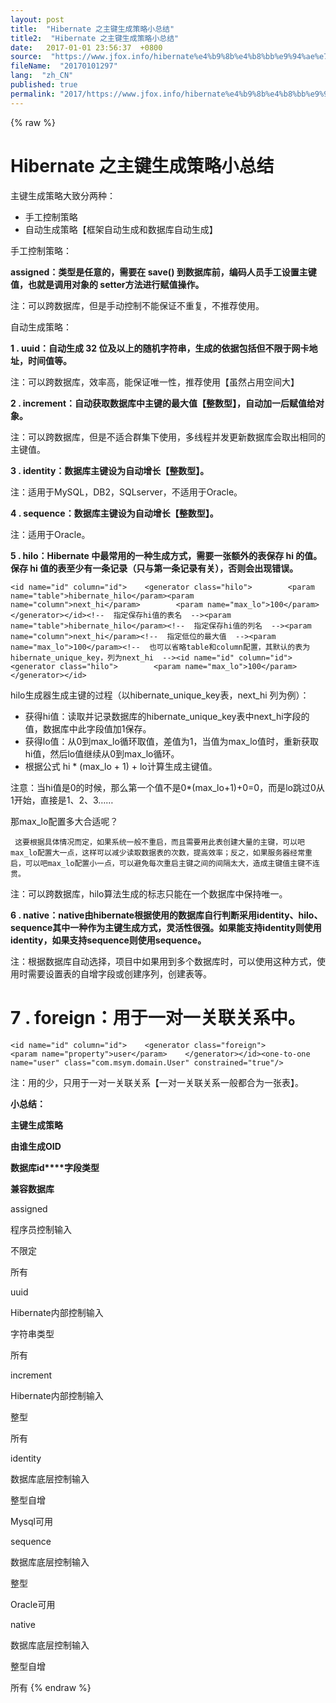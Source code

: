 ```yaml
---
layout: post
title:  "Hibernate 之主键生成策略小总结"
title2:  "Hibernate 之主键生成策略小总结"
date:   2017-01-01 23:56:37  +0800
source:  "https://www.jfox.info/hibernate%e4%b9%8b%e4%b8%bb%e9%94%ae%e7%94%9f%e6%88%90%e7%ad%96%e7%95%a5%e5%b0%8f%e6%80%bb%e7%bb%93.html"
fileName:  "20170101297"
lang:  "zh_CN"
published: true
permalink: "2017/https://www.jfox.info/hibernate%e4%b9%8b%e4%b8%bb%e9%94%ae%e7%94%9f%e6%88%90%e7%ad%96%e7%95%a5%e5%b0%8f%e6%80%bb%e7%bb%93.html"
---
```

{% raw %}
# Hibernate 之主键生成策略小总结 


主键生成策略大致分两种：

- 手工控制策略
- 自动生成策略【框架自动生成和数据库自动生成】

手工控制策略：

**assigned：类型是任意的，需要在 save() 到数据库前，编码人员手工设置主键值，也就是调用对象的 setter方法进行赋值操作。**

注：可以跨数据库，但是手动控制不能保证不重复，不推荐使用。

自动生成策略：

**1 . uuid：自动生成 32 位及以上的随机字符串，生成的依据包括但不限于网卡地址，时间值等。**

注：可以跨数据库，效率高，能保证唯一性，推荐使用【虽然占用空间大】

**2 . increment：自动获取数据库中主键的最大值【整数型】，自动加一后赋值给对象。**

注：可以跨数据库，但是不适合群集下使用，多线程并发更新数据库会取出相同的主键值。

**3 . identity：数据库主键设为自动增长【整数型】。**

注：适用于MySQL，DB2，SQLserver，不适用于Oracle。

**4 . sequence：数据库主键设为自动增长【整数型】。**

注：适用于Oracle。

**5 . hilo：Hibernate 中最常用的一种生成方式，需要一张额外的表保存 hi 的值。保存 hi 值的表至少有一条记录（只与第一条记录有关），否则会出现错误。**

    <id name="id" column="id">    <generator class="hilo">        <param name="table">hibernate_hilo</param><param name="column">next_hi</param>        <param name="max_lo">100</param>    </generator></id><!--  指定保存hi值的表名  --><param name="table">hibernate_hilo</param><!--  指定保存hi值的列名  --><param name="column">next_hi</param><!--  指定低位的最大值  --><param name="max_lo">100</param><!--  也可以省略table和column配置，其默认的表为hibernate_unique_key，列为next_hi  --><id name="id" column="id">    <generator class="hilo">        <param name="max_lo">100</param>    </generator></id>

hilo生成器生成主键的过程（以hibernate_unique_key表，next_hi 列为例）：

-  获得hi值：读取并记录数据库的hibernate_unique_key表中next_hi字段的值，数据库中此字段值加1保存。
-  获得lo值：从0到max_lo循环取值，差值为1，当值为max_lo值时，重新获取hi值，然后lo值继续从0到max_lo循环。
-  根据公式 hi * (max_lo + 1) + lo计算生成主键值。

注意：当hi值是0的时候，那么第一个值不是0*(max_lo+1)+0=0，而是lo跳过0从1开始，直接是1、2、3……

那max_lo配置多大合适呢？

     这要根据具体情况而定，如果系统一般不重启，而且需要用此表创建大量的主键，可以吧max_lo配置大一点，这样可以减少读取数据表的次数，提高效率；反之，如果服务器经常重启，可以吧max_lo配置小一点，可以避免每次重启主键之间的间隔太大，造成主键值主键不连贯。

注：可以跨数据库，hilo算法生成的标志只能在一个数据库中保持唯一。

**6 . native：native由hibernate根据使用的数据库自行判断采用identity、hilo、sequence其中一种作为主键生成方式，灵活性很强。如果能支持identity则使用identity，如果支持sequence则使用sequence。**

注：根据数据库自动选择，项目中如果用到多个数据库时，可以使用这种方式，使用时需要设置表的自增字段或创建序列，创建表等。

# 7 . foreign：用于一对一关联关系中。

    <id name="id" column="id">    <generator class="foreign">         <param name="property">user</param>    </generator></id><one-to-one name="user" class="com.msym.domain.User" constrained="true"/>

注：用的少，只用于一对一关联关系【一对一关联关系一般都合为一张表】。

**小总结：**

**主键生成策略**

**由谁生成OID**

**数据库id****字段类型**

**兼容数据库**

assigned

程序员控制输入

不限定

所有

uuid 

Hibernate内部控制输入

字符串类型

所有

increment 

Hibernate内部控制输入

整型

所有

identity

数据库底层控制输入

整型自增

Mysql可用

sequence

数据库底层控制输入

整型

Oracle可用

native

数据库底层控制输入

整型自增

所有
{% endraw %}
